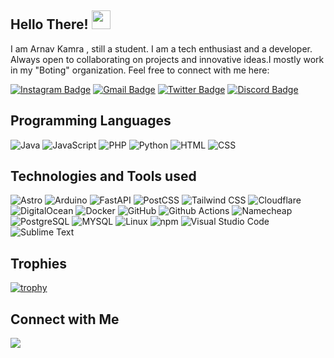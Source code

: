 ## Hello There! <img src="https://raw.githubusercontent.com/aemmadi/aemmadi/master/wave.gif" width="30">

I am Arnav Kamra , still a student. I am a tech enthusiast and a developer. Always open to collaborating on projects and innovative ideas.I mostly work in my "Boting" organization. Feel free to connect with me here:


[![Instagram Badge](https://img.shields.io/badge/-arnav_717-purple?style=flat-square&logo=instagram&logoColor=white&link=https://https://www.instagram.com/arnav_717/)](https://www.instagram.com/arnav_717/)
[![Gmail Badge](https://img.shields.io/badge/-arnavkamramalout@gmail.com-c14438?style=flat-square&logo=Gmail&logoColor=white&link=mailto:arnavkamramlout@gmail.com)](mailto:arnavkamramalout@gmail.com)
[![Twitter Badge](https://img.shields.io/badge/-ArnavKamra7-1DA1F2?style=flat-square&logo=twitter&logoColor=white&link=https://twitter.com/ArnavKamra7)](https://twitter.com/ArnavKamra7)
[![Discord Badge](https://img.shields.io/badge/-MyDiscordServer-1DA1F2?style=flat-square&logo=discord&logoColor=white&link=https://discord.gg/5dk8sP94EK)](https://discord.gg/5dk8sP94EK)

## Programming Languages
![Java](https://img.shields.io/badge/Java-007396?logo=Java&logoColor=white)
![JavaScript](https://img.shields.io/badge/JavaScript-F7DF1E?logo=JavaScript&logoColor=white)
![PHP](https://img.shields.io/badge/PHP-777BB4?logo=PHP&logoColor=white)
![Python](https://img.shields.io/badge/Python-3776AB?logo=Python&logoColor=white)
![HTML](https://img.shields.io/badge/Html5-3776AB?logo=Html5&logoColor=white)
![CSS](https://img.shields.io/badge/CSS3-3776AB?logo=CSS3&logoColor=white)

## Technologies and Tools used
![Astro](https://img.shields.io/badge/Astro-FF5D01?logo=Astro&logoColor=white)
![Arduino](https://img.shields.io/badge/Arduino-00979D?logo=Arduino&logoColor=white)
![FastAPI](https://img.shields.io/badge/FastAPI-009688?logo=FastAPI&logoColor=white)
![PostCSS](https://img.shields.io/badge/PostCSS-DD3A0A?logo=PostCSS&logoColor=white)
![Tailwind CSS](https://img.shields.io/badge/Tailwind%20CSS-06B6D4?logo=Tailwind%20CSS&logoColor=white)
![Cloudflare](https://img.shields.io/badge/Cloudflare-F38020?logo=Cloudflare&logoColor=white)
![DigitalOcean](https://img.shields.io/badge/DigitalOcean-0080FF?logo=DigitalOcean&logoColor=white)
![Docker](https://img.shields.io/badge/Docker-2496ED?logo=Docker&logoColor=white)
![GitHub](https://img.shields.io/badge/GitHub-181717?logo=GitHub&logoColor=white)
![Github Actions](https://img.shields.io/badge/Github%20Actions-2088FF?logo=Github%20Actions&logoColor=white)
![Namecheap](https://img.shields.io/badge/Namecheap-DE3723?logo=Namecheap&logoColor=white)
![PostgreSQL](https://img.shields.io/badge/PostgreSQL-4169E1?logo=PostgreSQL&logoColor=white)
![MYSQL](https://img.shields.io/badge/MySQL-4169E1?logo=MySQL&logoColor=white)
![Linux](https://img.shields.io/badge/Linux-FCC624?logo=Linux&logoColor=white)
![npm](https://img.shields.io/badge/npm-CB3837?logo=npm&logoColor=white)
![Visual Studio Code](https://img.shields.io/badge/Visual%20Studio%20Code-007ACC?logo=Visual%20Studio%20Code&logoColor=white)
![Sublime Text](https://img.shields.io/badge/Sublime_text-007ACC?logo=Sublime-Text&logoColor=white)

<!---
## &#x1f4c8; GitHub Stats
<a href="https://github.com/Arnavop/Arnavop">
  <img align="center" src="https://github-readme-stats.vercel.app/api/top-langs/?username=arnavop&&title_color=ffffff&text_color=c9cacc&icon_color=2bbc8a&bg_color=1d1f21&langs_count=3" />
</a>
<a href="https://github.com/Arnavop/Arnavop">
  <img align="center" src="https://github-readme-stats.vercel.app/api?username=Arnavop&show_icons=true&line_height=27&count_private=true&title_color=ffffff&text_color=c9cacc&icon_color=2bbc8a&bg_color=1d1f21" alt="Arnav's GitHub Stats" />
</a>
-->
## Trophies
[![trophy](https://github-profile-trophy.vercel.app/?username=ryo-ma&theme=onedark)](https://github.com/ryo-ma/github-profile-trophy)

## Connect with Me
[![](https://discord.c99.nl/widget/theme-2/857933962013179955.png)](https://discord.gg/7vWg935pd9)

